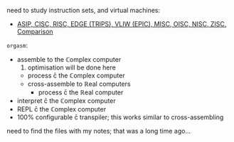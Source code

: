 need to study instruction sets, and virtual machines:
* [ASIP, CISC, RISC, EDGE (TRIPS), VLIW (EPIC), MISC, OISC, NISC, ZISC, Comparison](https://en.wikipedia.org/wiki/Template:CPU_technologies)

`orgasm`:
* assemble to the ℂomplex computer
  1. optimisation will be done here
  * process c̄ the ℂomplex computer
  * cross-assemble to ℝeal computers
    * process c̄ the ℝeal computer
* interpret c̄ the ℂomplex computer
* REPL c̄ the ℂomplex computer
* 100% configurable c̄ transpiler; this works similar to cross-assembling

need to find the files with my notes; that was a long time ago...

